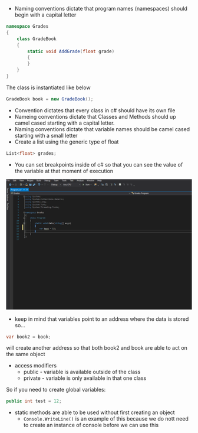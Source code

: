 * Naming conventions dictate that program names (namespaces) should begin with a capital letter

```csharp
namespace Grades
{
    class GradeBook
    {
        static void AddGrade(float grade)
        {
        }
    }
}
```

The class is instantiated like below

```csharp
GradeBook book = new GradeBook();
```

* Convention dictates that every class in c# should have its own file
* Nameing conventions dictate that Classes and Methods should up camel cased starting with a capital letter.
* Naming conventions dictate that variable names should be camel cased starting with a small letter
* Create a list using the generic type of float

```csharp
List<float> grades;
```
* You can set breakpoints inside of c# so that you can see the value of the variable at that moment of execution

![Breakpoints](images/breakpoint.gif)

* keep in mind that variables point to an address where the data is stored so...

```csharp
var book2 = book;
```

will create another address so that both book2 and book are able to act on the same object

* access modifiers
  * public - variable is available outside of the class
  * private - variable is only available in that one class

So if you need to create global variables:

```csharp
public int test = 12;
```

* static methods are able to be used without first creating an object
  * `Console.WriteLine()` is an example of this because we do nott need to create an instance of console before we can use this
